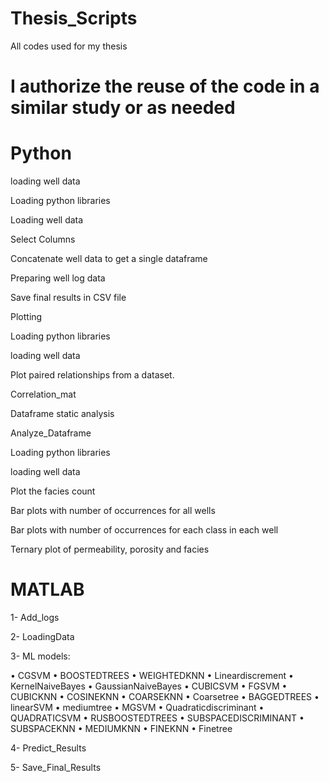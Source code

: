# Thesis_Scripts
All codes used for my thesis

# I authorize the reuse of the code in a similar study or as needed


# Python


loading well data

 Loading python libraries

 Loading well data

 Select Columns

 Concatenate well data to get a single dataframe

 Preparing well log data

 Save final results in CSV file


Plotting

 Loading python libraries

 loading well data

 Plot paired relationships from a dataset.

 Correlation_mat

 Dataframe static analysis



Analyze_Dataframe

 Loading python libraries

 loading well data

 Plot the facies count

 Bar plots with number of occurrences for all wells

 Bar plots with number of occurrences for each class in each well

 Ternary plot of permeability, porosity and facies


# MATLAB


1- Add_logs

2- LoadingData

3- ML models:

• CGSVM
• BOOSTEDTREES
• WEIGHTEDKNN
• Lineardiscrement
• KernelNaiveBayes
• GaussianNaiveBayes
• CUBICSVM
• FGSVM
• CUBICKNN
• COSINEKNN
• COARSEKNN
• Coarsetree
• BAGGEDTREES
• linearSVM
• mediumtree
• MGSVM
• Quadraticdiscriminant
• QUADRATICSVM
• RUSBOOSTEDTREES
• SUBSPACEDISCRIMINANT
• SUBSPACEKNN
• MEDIUMKNN
• FINEKNN
• Finetree

4- Predict_Results

5- Save_Final_Results
